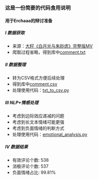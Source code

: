 ### 这是一份简要的代码食用说明
#### 用于Erchaaa的辩讨准备

##### Ⅰ 数据获取
+ 来源：[大籽《白月光与朱砂痣》完整版MV](https://www.bilibili.com/video/BV1uA411H7CR/)
+ 爬取过程省略，得到库中[comment.txt](comment.txt)

##### Ⅱ 数据整理
+ 转为CSV格式方便后续处理
+ 得到库中[comment.csv](comment.csv)
+ 处理使用代码：[txt_to_csv.py](txt_to_csv.py)

##### Ⅲ NLP+情感处理
+ 考虑到边际效应递减的问题
+ 考虑到长文本情绪可能更强
+ 考虑到负面情绪的判断方式
+ 处理使用代码：[emotional_analysis.py](emotional_analysis.py)

##### Ⅳ 数据结果
+ 有效评论个数: 538 
+ 消极评论个数: 537 
+ 负面情绪占比: 99.81% 
